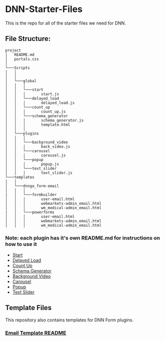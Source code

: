 # DNN-Starter-Files

This is the repo for all of the starter files we need for DNN.

## File Structure:

```
project
│   README.md
│   portals.css
│
└───Scripts
│   │
│   │
│   └───global
│   │   │
│   │   └───start
│   │   │       start.js
│   │   └───delayed_load
│   │   │       delayed_load.js
│   │   └───count_up
│   │   │       count_up.js
│   │   └───schema_generator
│   │   │       schema_generator.js
│   │   │       template.html
│   │   │
│   └───plugins
│   │   │
│   │   └───background_video
│   │   │       back_video.js
│   │   └───carousel
│   │   │       carousel.js
│   │   └───popup
│   │   │       popup.js
│   │   └───text_slider
│   │   │       text_slider.js
└───templates
│   │
│   └───dnngo_form-email
│   │   │
|   │   └───formbuilder
│   │   │       user-email.html
│   │   │       webmarkets-admin_email.html
│   │   │       wm_medical-admin_email.html
|   │   └───powerforms
│   │   │       user-email.html
│   │   │       webmarkets-admin_email.html
│   │   │       wm_medical-admin_email.html

```

### Note: each plugin has it's own README.md for instructions on how to use it

- [Start](https://github.com/Webmarkets/DNN-Files/tree/main/Scripts/global/start)
- [Delayed Load](https://github.com/Webmarkets/DNN-Files/tree/main/Scripts/global/delayed_load)
- [Count Up](https://github.com/Webmarkets/DNN-Files/tree/main/Scripts/global/count_up)
- [Schema Generator](https://github.com/Webmarkets/DNN-Files/tree/main/Scripts/global/schema_generator)
- [Background Video](https://github.com/Webmarkets/DNN-Files/tree/main/Scripts/plugins/background_video)
- [Carousel](https://github.com/Webmarkets/DNN-Files/tree/main/Scripts/plugins/carousel)
- [Popup](https://github.com/Webmarkets/DNN-Files/tree/main/Scripts/plugins/popup)
- [Text Slider](https://github.com/Webmarkets/DNN-Files/tree/main/Scripts/plugins/text_slider)

## Template Files

This repository also contains templates for DNN Form plugins.

### [Email Template README](https://github.com/Webmarkets/DNN-Files/tree/main/templates/dnngo_form-email)
